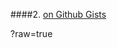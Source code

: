 



####2. [on Github Gists](http://www.labnol.org/internet/github-gist-tutorial/28499/)

?raw=true
